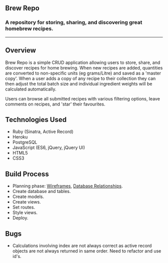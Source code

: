 ## Brew Repo  
### A repository for storing, sharing, and discovering great homebrew recipes.
---

## Overview
Brew Repo is a simple CRUD application allowing users to store, share, and discover recipes for home brewing. When new recipes are added, quantities are converted to non-specific units (eg grams/Litre) and saved as a 'master copy'. When a user adds a copy of any recipe to their collection they can then adjust the total batch size and individual ingredient weights will be calculated automatically.

Users can browse all submitted recipes with various filtering options, leave comments on recipes, and 'star' their favourites.

## Technologies Used
* Ruby (Sinatra, Active Record)
* Heroku
* PostgreSQL
* JavaScript (ES6, jQuery, jQuery UI)
* HTML5
* CSS3

## Build Process
* Planning phase: [Wireframes](https://goo.gl/q01dLx), [Database Relationships](https://goo.gl/XO7244).
* Create database and tables.
* Create models.
* Create views.
* Set routes.
* Style views.
* Deploy.

## Bugs
* Calculations involving index are not always correct as active record objects are not always returned in same order. Need to refactor and use id's. 
